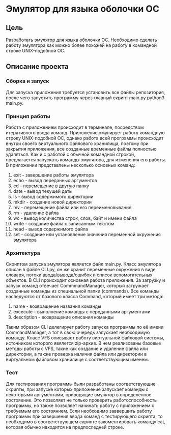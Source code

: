 <h1>Эмулятор для языка оболочки ОС</h1>

<h2>Цель</h2>
Разработать эмулятор для языка оболочки ОС. Необходимо сделать работу эмулятора как можно более похожей на работу в командной строке UNIX-подобной ОС.

<h2>Описание проекта</h2>
<h3>Сборка и запуск</h3>
Для запуска приложения требуется установить все файлы репозитория, после чего запустить программу через главный скрипт main.py
python3 main.py.

<h3>Принцип работы</h3>
Работа с приложением происходит в терминале, посредством итеративного ввода команд.
Приложение эмулирует работу командную строку UNIX-подобной ОС, однако работа всей программы происходит внутри своего виртуального файлового хранилища, поэтому при закрытия приложения, все созданные временные файлы полностью удаляться.
Как и с работой с обычной командной строкой, предлагается запускать команды эмулятора, для изменения его работы. В приложении представлены несколько основных команд:
<ol>
  <li>exit - завершение работы эмулятора</li>
  <li>echo - вывод переданных аргументов</li>
  <li>cd - перемещение в другую папку</li>
  <li>date - вывод текущей даты</li>
  <li>ls - вывод содержимого директории</li>
  <li>mkdir - создание новой директории</li>
  <li>mv - перемещение файла или его переименовывание</li>
  <li>rm - удаление файла</li>
  <li>wc - вывод количества строк, слов, байт и имени файла</li>
  <li>write - создание файла с записанным текстом</li>
  <li>head - вывод содержимого файла</li>
  <li>set - создание или установление значения переменной окружения эмулятора</li>
</ol>

<h3>Архитектура</h3>
Скриптом запуска эмулятора является файл main.py. Класс эмулятора описан в файле CLI.py, он же хранит переменные окружения в виде словаря, потоки ввода/вывода/ошибок и список вспомогательных объектов. В CLI происходит основная работа приложения. 
За загрузку и запуск команд отвечает CommmandManager, который загружает созданные команды из специальной папки (commands). 
Все команды наследуются от базового класса Command, который имеет три метода:
<ol>
  <li>name - возвращение названия команды</li>
  <li>excecute - выполнение команды с переданными аргументами</li>
  <li>description - возвращение описания команды</li>
</ol>
Таким образом CLI делегирует работу запуска программы по её имени CommandManager, а тот в свою очередь запускает необходимую команду.
Класс VFS описывает работу виртуальной файловой системы, источником которого явялется zip-архив. В нем реализованы базовые методы работы с VFS, такие как создание и удаление файла или директории, а также проверка наличия файла или директории в виртуальном файловом хранилище с соответствующим именем.

<h3>Тест</h3>
Для тестирования программы были разработаны соответствующие скрипты, при запуске которых приложение запускает команды с некоторыми аргументами, приводящие эмулятор в определенное состояение. Это позволяет не только проверить работоспособность программы, но также позволяет начинать работу с приложением с требуемым его состоянием. Если необходимо заввершить работу программы при завершения ввода команд с тестирующего скрипта, то необходимо в соответствующем скрипте закоментировать команду cat, которая обычно находится на предпоследней строке.
